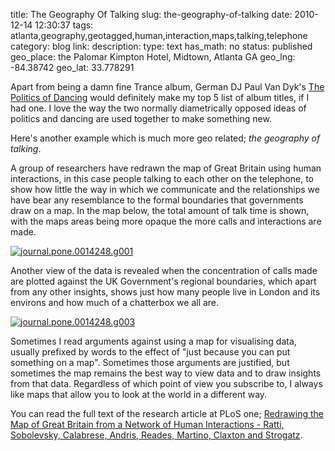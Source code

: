title: The Geography Of Talking
slug: the-geography-of-talking
date: 2010-12-14 12:30:37
tags: atlanta,geography,geotagged,human,interaction,maps,talking,telephone
category: blog
link: 
description: 
type: text
has_math: no
status: published
geo_place: the Palomar Kimpton Hotel, Midtown, Atlanta GA
geo_lng: -84.38742
geo_lat: 33.778291

Apart from being a damn fine Trance album, German DJ Paul Van Dyk's [The Politics of Dancing](https://en.wikipedia.org/wiki/The_Politics_of_Dancing_(Paul_van_Dyk_album) "https://en.wikipedia.org/wiki/The_Politics_of_Dancing_(Paul_van_Dyk_album)") would definitely make my top 5 list of album titles, if I had one. I love the way the two normally diametrically opposed ideas of politics and dancing are used together to make something new.

Here's another example which is much more geo related; *the geography of talking*.

A group of researchers have redrawn the map of Great Britain using human interactions, in this case people talking to each other on the telephone, to show how little the way in which we communicate and the relationships we have bear any resemblance to the formal boundaries that governments draw on a map. In the map below, the total amount of talk time is shown, with the maps areas being more opaque the more calls and interactions are made.

<!-- TEASER_END -->

[![](/wp-content/uploads/2010/12/journal.pone_.0014248.g001.png "journal.pone.0014248.g001")](/wp-content/uploads/2010/12/journal.pone_.0014248.g001.png "/wp-content/uploads/2010/12/journal.pone_.0014248.g001.png")

Another view of the data is revealed when the concentration of calls made are plotted against the UK Government's regional boundaries, which apart from any other insights, shows just how many people live in London and its environs and how much of a chatterbox we all are.

[![](/wp-content/uploads/2010/12/journal.pone_.0014248.g003.png "journal.pone.0014248.g003")](/wp-content/uploads/2010/12/journal.pone_.0014248.g003.png "/wp-content/uploads/2010/12/journal.pone_.0014248.g003.png")

Sometimes I read arguments against using a map for visualising data, usually prefixed by words to the effect of "just because you can put something on a map". Sometimes those arguments are justified, but sometimes the map remains the best way to view data and to draw insights from that data. Regardless of which point of view you subscribe to, I always like maps that allow you to look at the world in a different way.

You can read the full text of the research article at PLoS one; [Redrawing the Map of Great Britain from a Network of Human Interactions - Ratti, Sobolevsky, Calabrese, Andris, Reades, Martino, Claxton and Strogatz](https://www.plosone.org/article/info:doi/10.1371/journal.pone.0014248 "https://www.plosone.org/article/info:doi/10.1371/journal.pone.0014248").






